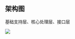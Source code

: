 ## 架构图 ##
基础支持层、核心处理层、接口层

![](https://raw.githubusercontent.com/zhaoxiaofa/xiaofa-java-learn/master/pictures/mybatis/mybatis%E6%9E%B6%E6%9E%84%E5%9B%BE.png)

